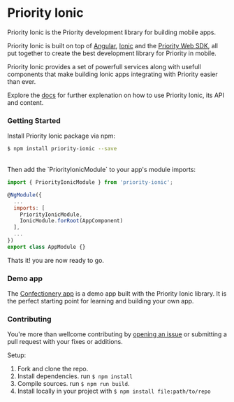 # Priority Ionic

Priority Ionic is the Priority development library for building mobile apps.

Priority Ionic is built on top of [Angular](https://angular.io/), [Ionic](https://ionicframework.com/) and the [Priority Web SDK](https://prioritysoftware.github.io/api), all put together to create the best development library for Priority in mobile.

Priority Ionic provides a set of powerfull services along with usefull components that make building Ionic apps integrating with Priority easier than ever.

Explore the [docs](https://prioritysoftware.github.io/priority-ionic) for further explenation on how to use Priority Ionic, its API and content.

### Getting Started

Install Priority Ionic package via npm:

```bash
$ npm install priority-ionic --save
```
<br/>
Then add the `PriorityIonicModule` to your app's module imports:

```js
import { PriorityIonicModule } from 'priority-ionic';

@NgModule({
  ...
  imports: [
    PriorityIonicModule,
    IonicModule.forRoot(AppComponent)
  ],
  ...
})
export class AppModule {}
```

Thats it! you are now ready to go.

### Demo app

The [Confectionery app](https://github.com/PrioritySoftware/priority-confectionery-app) is a demo app built with the Priority Ionic library. It is the perfect starting point for learning and building your own app.

### Contributing

You're more than wellcome contributing by [opening an issue](/issues/new) or submitting a pull request with your fixes or additions.

Setup:

 1. Fork and clone the repo.
 2. Install dependencies. run `$ npm install`
 3. Compile sources. run `$ npm run build`.
 4. Install locally in your project with `$ npm install file:path/to/repo`




